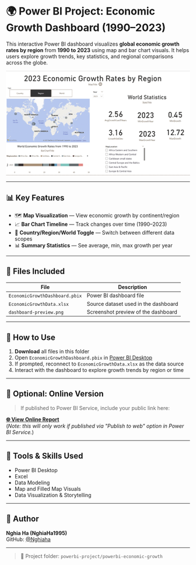 # 🌍 Power BI Project: Economic Growth Dashboard (1990–2023)

This interactive Power BI dashboard visualizes **global economic growth rates by region** from **1990 to 2023** using map and bar chart visuals. It helps users explore growth trends, key statistics, and regional comparisons across the globe.

![Dashboard Preview](dashboard-preview.png)

---

## 📊 Key Features

- 🗺️ **Map Visualization** — View economic growth by continent/region
- 📈 **Bar Chart Timeline** — Track changes over time (1990–2023)
- 📌 **Country/Region/World Toggle** — Switch between different data scopes
- 📊 **Summary Statistics** — See average, min, max growth per year

---

## 📂 Files Included

| File | Description |
|------|-------------|
| `EconomicGrowthDashboard.pbix` | Power BI dashboard file |
| `EconomicGrowthData.xlsx` | Source dataset used in the dashboard |
| `dashboard-preview.png` | Screenshot preview of the dashboard |

---

## 🚀 How to Use

1. **Download** all files in this folder
2. Open `EconomicGrowthDashboard.pbix` in [Power BI Desktop](https://powerbi.microsoft.com/desktop)
3. If prompted, reconnect to `EconomicGrowthData.xlsx` as the data source
4. Interact with the dashboard to explore growth trends by region or time

---

## 🔗 Optional: Online Version

> If published to Power BI Service, include your public link here:

**[🌐 View Online Report](https://app.powerbi.com/view?r=your-report-id)**  
(*Note: this will only work if published via "Publish to web" option in Power BI Service.*)

---

## 🧠 Tools & Skills Used

- Power BI Desktop
- Excel
- Data Modeling
- Map and Filled Map Visuals
- Data Visualization & Storytelling

---

## 📌 Author

**Nghia Ha (NghiaHa1995)**  
GitHub: [@Nghiaha](https://github.com/Nghiaha1995)

---

> 📁 Project folder: `powerbi-project/powerbi-economic-growth`

